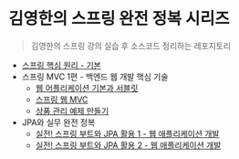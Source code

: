 # 김영한의 스프링 완전 정복 시리즈


> 김영한의 스프링 강의 실습 후 소스코드 정리하는 레포지토리

+ [스프링 핵심 원리 - 기본](https://github.com/tjgustjr30723/inflearnSpring/tree/main/core)
+ 스프링 MVC 1편 - 백엔드 웹 개발 핵심 기술
  + [웹 어플리케이션 기본과 서블릿](https://github.com/tjgustjr30723/inflearnSpring/tree/main/servlet)
  + [스프링 웹 MVC](https://github.com/tjgustjr30723/inflearnSpring/tree/main/springmvc)
  + [상품 관리 예제 만들기](https://github.com/tjgustjr30723/inflearnSpring/tree/main/item-service)
+ JPA와 실무 완전 정복
  + [실전! 스프링 부트와 JPA 활용 1 - 웹 애플리케이션 개발](https://github.com/tjgustjr30723/inflearnSpring/tree/main/jpashop)
  + [실전! 스프링 부트와 JPA 활용 2 - 웹 애플리케이션 개발](https://github.com/tjgustjr30723/inflearnSpring/tree/main/jpashop)
